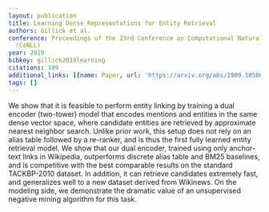 ```yaml
---
layout: publication
title: Learning Dense Representations for Entity Retrieval
authors: Gillick et al.
conference: Proceedings of the 23rd Conference on Computational Natural Language Learning
  (CoNLL)
year: 2019
bibkey: gillick2019learning
citations: 189
additional_links: [{name: Paper, url: 'https://arxiv.org/abs/1909.10506'}]
tags: []
---
```

We show that it is feasible to perform entity linking by training a dual
encoder (two-tower) model that encodes mentions and entities in the same dense
vector space, where candidate entities are retrieved by approximate nearest
neighbor search. Unlike prior work, this setup does not rely on an alias table
followed by a re-ranker, and is thus the first fully learned entity retrieval
model. We show that our dual encoder, trained using only anchor-text links in
Wikipedia, outperforms discrete alias table and BM25 baselines, and is
competitive with the best comparable results on the standard TACKBP-2010
dataset. In addition, it can retrieve candidates extremely fast, and
generalizes well to a new dataset derived from Wikinews. On the modeling side,
we demonstrate the dramatic value of an unsupervised negative mining algorithm
for this task.